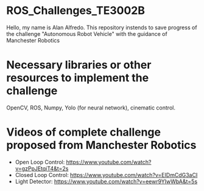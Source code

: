 # ROS_Challenges_TE3002B
Hello, my name is Alan Alfredo. This repository instends to save progress of the challenge "Autonomous Robot Vehicle" with the guidance of Manchester Robotics

# Necessary libraries or other resources to implement the challenge
OpenCV, ROS, Numpy, Yolo (for neural network), cinematic control.

# Videos of complete challenge proposed from Manchester Robotics
- Open Loop Control: https://www.youtube.com/watch?v=gzPpJEtqiT4&t=2s
- Closed Loop Control: https://www.youtube.com/watch?v=EIDmCdG3aCI
- Light Detector: https://www.youtube.com/watch?v=eewr9YIwWbA&t=5s
